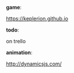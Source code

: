 __game__:

https://keplerion.github.io

__todo__:

on trello

__animation__:

http://dynamicsjs.com/
